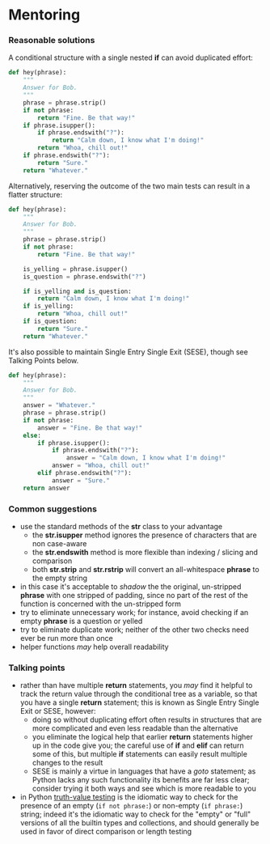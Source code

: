 # Mentoring

### Reasonable solutions

A conditional structure with a single nested **if** can avoid duplicated effort:

```python
def hey(phrase):
    """
    Answer for Bob.
    """
    phrase = phrase.strip()
    if not phrase:
        return "Fine. Be that way!"
    if phrase.isupper():
        if phrase.endswith("?"):
            return "Calm down, I know what I'm doing!"
        return "Whoa, chill out!"
    if phrase.endswith("?"):
        return "Sure."
    return "Whatever."
```

Alternatively, reserving the outcome of the two main tests can result in a flatter structure:

```python
def hey(phrase):
    """
    Answer for Bob.
    """
    phrase = phrase.strip()
    if not phrase:
        return "Fine. Be that way!"

    is_yelling = phrase.isupper()
    is_question = phrase.endswith("?")

    if is_yelling and is_question:
        return "Calm down, I know what I'm doing!"
    if is_yelling:
        return "Whoa, chill out!"
    if is_question:
        return "Sure."
    return "Whatever."
```

It's also possible to maintain Single Entry Single Exit (SESE), though see Talking Points below.

```python
def hey(phrase):
    """
    Answer for Bob.
    """
    answer = "Whatever."
    phrase = phrase.strip()
    if not phrase:
        answer = "Fine. Be that way!"
    else:
        if phrase.isupper():
            if phrase.endswith("?"):
                answer = "Calm down, I know what I'm doing!"
            answer = "Whoa, chill out!"
        elif phrase.endswith("?"):
            answer = "Sure."
    return answer
```

### Common suggestions
- use the standard methods of the **str** class to your advantage
  - the **str.isupper** method ignores the presence of characters that are non case-aware
  - the **str.endswith** method is more flexible than indexing / slicing and comparison
  - both **str.strip** and **str.rstrip** will convert an all-whitespace **phrase** to the empty string
- in this case it's acceptable to _shadow_ the the original, un-stripped **phrase** with one stripped of padding, since no part of the rest of the function is concerned with the un-stripped form
- try to eliminate unnecessary work; for instance, avoid checking if an empty **phrase** is a question or yelled
- try to eliminate duplicate work; neither of the other two checks need ever be run more than once
- helper functions _may_ help overall readability

### Talking points
- rather than have multiple **return** statements, you _may_ find it helpful to track the return value through the conditional tree as a variable, so that you have a single **return** statement; this is known as Single Entry Single Exit or SESE, however:
  - doing so without duplicating effort often results in structures that are more complicated and even less readable than the alternative
  - you eliminate the logical help that earlier **return** statements higher up in the code give you; the careful use of **if** and **elif** can return some of this, but multiple **if** statements can easily result multiple changes to the result
  - SESE is mainly a virtue in languages that have a _goto_ statement; as Python lacks any such functionality its benefits are far less clear; consider trying it both ways and see which is more readable to you
- in Python [truth-value testing](https://docs.python.org/3/library/stdtypes.html#truth-value-testing) is the idiomatic way to check for the presence of an empty (`if not phrase:`) or non-empty (`if phrase:`) string; indeed it's the idiomatic way to check for the "empty" or "full" versions of all the builtin types and collections, and should generally be used in favor of direct comparison or length testing
